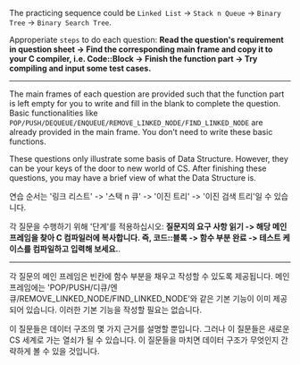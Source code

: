 The practicing sequence could be `Linked List` -> `Stack n Queue` -> `Binary Tree` -> `Binary Search Tree`.


Approperiate `steps` to do each question: **Read the question's requirement in question sheet -> Find the corresponding main frame and copy it to your C compiler, i.e. Code::Block -> Finish the function part -> Try compiling and input some test cases.**
***

The main frames of each question are provided such that the function part is left empty for you to write and fill in the blank to complete the question. Basic functionalities like `POP/PUSH/DEQUEUE/ENQUEUE/REMOVE_LINKED_NODE/FIND_LINKED_NODE` are already provided in the main frame. You don't need to write these basic functions.

These questions only illustrate some basis of Data Structure. However, they can be your keys of the door to new world of CS. After finishing these questions, you may have a brief view of what the Data Structure is.

연습 순서는 '링크 리스트' -> '스택 n 큐' -> '이진 트리' -> '이진 검색 트리'일 수 있습니다.


각 질문을 수행하기 위해 '단계'를 적용하십시오: **질문지의 요구 사항 읽기 -> 해당 메인 프레임을 찾아 C 컴파일러에 복사합니다. 즉, 코드::블록 -> 함수 부분 완료 -> 테스트 케이스를 컴파일하고 입력해 보세요.**.
***

각 질문의 메인 프레임은 빈칸에 함수 부분을 채우고 작성할 수 있도록 제공됩니다. 메인 프레임에는 'POP/PUSH/디큐/엔큐/REMOVE_LINKED_NODE/FIND_LINKED_NODE'와 같은 기본 기능이 이미 제공되어 있습니다. 이러한 기본 기능을 작성할 필요는 없습니다.

이 질문들은 데이터 구조의 몇 가지 근거를 설명할 뿐입니다. 그러나 이 질문들은 새로운 CS 세계로 가는 열쇠가 될 수 있습니다. 이 질문들을 마치면 데이터 구조가 무엇인지 간략하게 볼 수 있을 것입니다.